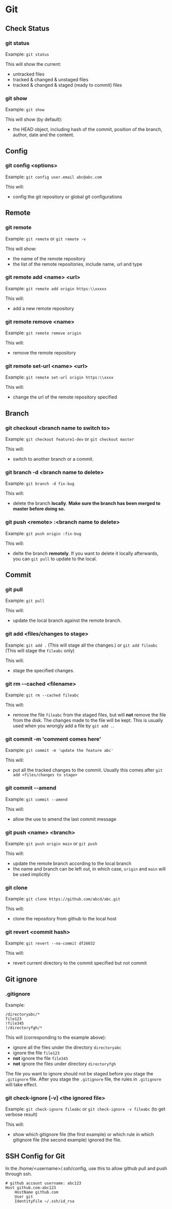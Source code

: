# Git

## Check Status

### git status

Example: `git status`

This will show the current:

- untracked files
- tracked & changed & unstaged files
- tracked & changed & staged (ready to commit) files

### git show

Example: `git show`

This will show (by default):

- the HEAD object, including hash of the commit, position of the branch, author, date and the content.

## Config

### git config \<options>

Example: `git config user.email abc@abc.com`

This will:

- config the git repository or global git configurations

## Remote

### git remote

Example: `git remote` or `git remote -v`

This will show:

- the name of the remote repository
- the list of the remote repositories, include name, url and type

### git remote add \<name> \<url>

Example: `git remote add origin https:\\xxxxx`

This will:

- add a new remote repository

### git remote remove \<name>

Example: `git remote remove origin`

This will:

- remove the remote repository

### git remote set-url \<name> \<url>

Example: `git remote set-url origin https:\\xxxx`

This will:

- change the url of the remote repository specified

## Branch

### git checkout \<branch name to switch to>

Example: `git checkout feature1-dev` or `git checkout master`

This will:

- switch to another branch or a commit.

### git branch -d \<branch name to delete>

Example: `git branch -d fix-bug`

This will:

- delete the branch **locally**. **Make sure the branch has been merged to master before doing so.**

### git push \<remote> :\<branch name to delete>

Example: `git push origin :fix-bug`

This will:

- delte the branch **remotely**. If you want to delete it locally afterwards, you can `git pull` to update to the local.

## Commit

### git pull

Example: `git pull`

This will:

- update the local branch against the remote branch.

### git add <files/changes to stage>

Example: `git add .` (This will stage all the changes.) or `git add fileabc` (This will stage the `fileabc` only)

This will:

- stage the specified changes.

### git rm --cached \<filename>

Example: `git rm --cached fileabc`

This will:

- remove the file `fileabc` from the staged files, but will **not** remove the file from the disk. The changes made to the file will be kept. This is usually used when you wrongly add a file by `git add .`.

### git commit -m 'comment comes here'

Example: `git commit -m 'update the feature abc'`

This will:

- put all the tracked changes to the commit. Usually this comes after `git add <files/changes to stage>`

### git commit --amend

Example: `git commit --amend`

This will:

- allow the use to amend the last commit message

### git push \<name> \<branch>

Example: `git push origin main` or `git push`

This will:

- update the remote branch according to the local branch
- the name and branch can be left out, in which case, `origin` and `main` will be used implicitly

### git clone

Example: `git clone https://github.com/abcd/abc.git`

This will:

- clone the repository from github to the local host

### git revert \<commit hash>

Example: `git revert --no-commit df26032`

This will:

- revert current directory to the commit specified but not commit

## Git ignore

### .gitignore

Example:

```.gitignore
/directoryabc/*
file123
!file345
!/directoryfgh/*
```

This will (corresponding to the example above):

- ignore all the files under the directory `directoryabc`
- ignore the file `file123`
- **not** ignore the file `file345`
- **not** ignore the files under directory `directoryfgh`

The file you want to ignore should not be staged before you stage the `.gitignore` file. After you stage the `.gitignore` file, the rules in `.gitignore` will take effect.

### git check-ignore [-v] \<the ignored file>

Example: `git check-ignore fileabc` or `git check-ignore -v fileabc` (to get verbose result)

This will:

- show which gitignore file (the first example) or which rule in which gitignore file (the second example) ignored the file. 

## SSH Config for Git

In the /home/\<username>/.ssh/config, use this to allow github pull and push through ssh.

```config
# github account username: abc123
Host github.com-abc123
	HostName github.com
	User git
	IdentityFile ~/.ssh/id_rsa
```
